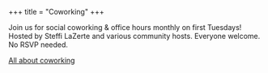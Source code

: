 +++
title = "Coworking"
+++

Join us for social coworking & office hours monthly on first Tuesdays! 
Hosted by Steffi LaZerte and various community hosts. 
Everyone welcome. 
No RSVP needed. 

[All about coworking](/blog/2023/06/21/coworking/)